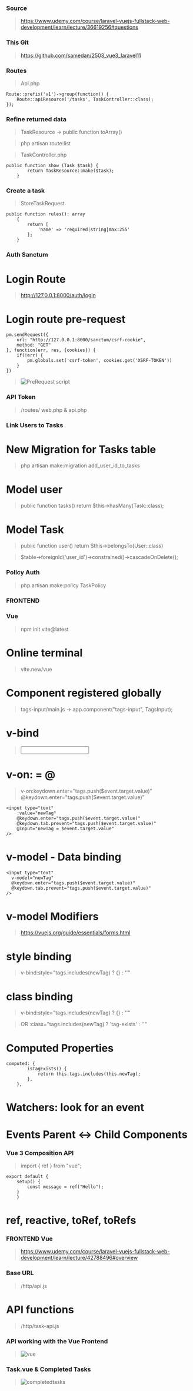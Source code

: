 ### Source

> https://www.udemy.com/course/laravel-vuejs-fullstack-web-development/learn/lecture/36619256#questions

### This Git

> https://github.com/samedan/2503_vue3_laravel11

### Routes

> Api.php

```
Route::prefix('v1')->group(function() {
    Route::apiResource('/tasks', TaskController::class);
});
```

### Refine returned data

> TaskResource -> public function toArray()

> php artisan route:list

> TaskController.php

```
public function show (Task $task) {
        return TaskResource::make($task);
    }
```

### Create a task

> StoreTaskRequest

```
public function rules(): array
    {
        return [
            'name' => 'required|string|max:255'
        ];
    }
```

### Auth Sanctum

# Login Route

> http://127.0.0.1:8000/auth/login

# Login route pre-request

```
pm.sendRequest({
    url: "http://127.0.0.1:8000/sanctum/csrf-cookie",
    method: "GET"
}, function(err, res, {cookies}) {
    if(!err) {
        pm.globals.set('csrf-token', cookies.get('XSRF-TOKEN'))
    }
})
```

> ![PreRequest script](https://github.com/samedan/2503_vue3_laravel11/blob/main/_printscreens/01_printscreen.jpg)

### API Token

> /routes/ web.php & api.php

### Link Users to Tasks

# New Migration for Tasks table

> php artisan make:migration add_user_id_to_tasks

# Model user

> public function tasks() return $this->hasMany(Task::class);

# Model Task

> public function user() return $this->belongsTo(User::class)

> $table->foreignId('user_id')->constrained()->cascadeOnDelete();

### Policy Auth

> php artisan make:policy TaskPolicy

### FRONTEND

### Vue

> npm init vite@latest

# Online terminal

> vite.new/vue

# Component registered globally

> tags-input/main.js -> app.component("tags-input", TagsInput);

# v-bind

> <input type="text" v-bind:value="newTag" />

> <div v-for="(tag, index) in tags">

# v-on: = @

> v-on:keydown.enter="tags.push($event.target.value)"
> @keydown.enter="tags.push($event.target.value)"

```
<input type="text"
    :value="newTag"
    @keydown.enter="tags.push($event.target.value)"
    @keydown.tab.prevent="tags.push($event.target.value)"
    @input="newTag = $event.target.value"
/>
```

# v-model - Data binding

```
<input type="text"
  v-model="newTag"
  @keydown.enter="tags.push($event.target.value)"
  @keydown.tab.prevent="tags.push($event.target.value)"
/>
```

# v-model Modifiers

> https://vuejs.org/guide/essentials/forms.html

# style binding

> v-bind:style="tags.includes(newTag) ? {} : ''"

# class binding

> v-bind:style="tags.includes(newTag) ? {} : ''"

> OR :class="tags.includes(newTag) ? 'tag-exists' : ''"

# Computed Properties

```
computed: {
        isTagExists() {
            return this.tags.includes(this.newTag);
        },
    },
```

# Watchers: look for an event

# Events Parent <-> Child Components

### Vue 3 Composition API

> import { ref } from "vue";

```
export default {
    setup() {
        const message = ref("Hello");
    }
    }
```

# ref, reactive, toRef, toRefs

### FRONTEND Vue

> https://www.udemy.com/course/laravel-vuejs-fullstack-web-development/learn/lecture/42788496#overview

### Base URL

> /http/api.js

# API functions

> /http/task-api.js

### API working with the Vue Frontend

> ![vue](https://github.com/samedan/2503_vue3_laravel11/blob/main/_printscreens/02_printscreen.jpg)

### Task.vue & Completed Tasks

> ![completedtasks](https://github.com/samedan/2503_vue3_laravel11/blob/main/_printscreens/03_printscreen.jpg)
